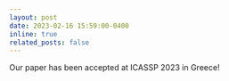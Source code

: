 ```yaml
---
layout: post
date: 2023-02-16 15:59:00-0400
inline: true
related_posts: false
---
```


Our paper has been accepted at ICASSP 2023 in Greece!

